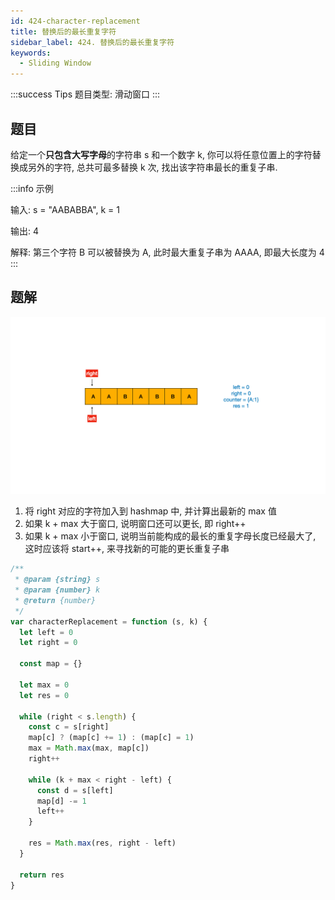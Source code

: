 ```yaml
---
id: 424-character-replacement
title: 替换后的最长重复字符
sidebar_label: 424. 替换后的最长重复字符
keywords:
  - Sliding Window
---
```


:::success Tips
题目类型: 滑动窗口
:::

## 题目

给定一个**只包含大写字母**的字符串 s 和一个数字 k, 你可以将任意位置上的字符替换成另外的字符, 总共可最多替换 k 次, 找出该字符串最长的重复子串.

:::info 示例

输入: s = "AABABBA", k = 1

输出: 4

解释: 第三个字符 B 可以被替换为 A, 此时最大重复子串为 AAAA, 即最大长度为 4
:::

## 题解

![424-character-replacement](../../static/img/424-character-replacement.gif)

1. 将 right 对应的字符加入到 hashmap 中, 并计算出最新的 max 值
2. 如果 k + max 大于窗口, 说明窗口还可以更长, 即 right++
3. 如果 k + max 小于窗口, 说明当前能构成的最长的重复字母长度已经最大了, 这时应该将 start++, 来寻找新的可能的更长重复子串

```ts
/**
 * @param {string} s
 * @param {number} k
 * @return {number}
 */
var characterReplacement = function (s, k) {
  let left = 0
  let right = 0

  const map = {}

  let max = 0
  let res = 0

  while (right < s.length) {
    const c = s[right]
    map[c] ? (map[c] += 1) : (map[c] = 1)
    max = Math.max(max, map[c])
    right++

    while (k + max < right - left) {
      const d = s[left]
      map[d] -= 1
      left++
    }

    res = Math.max(res, right - left)
  }

  return res
}
```
